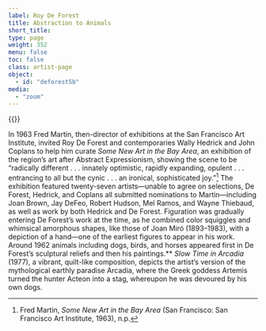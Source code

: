 ```yaml
---
label: Roy De Forest
title: Abstraction to Animals
short_title:
type: page
weight: 352
menu: false
toc: false
class: artist-page
object:
  - id: "deforest5b"
media:
  - "zoom"
---
```

{{<q-figure id="deforest5b">}}

In 1963 Fred Martin, then-director of exhibitions at the San Francisco Art Institute, invited Roy De Forest and contemporaries Wally Hedrick and John Coplans to help him curate *Some New Art in the Bay Area*, an exhibition of the region’s art after Abstract Expressionism, showing the scene to be “radically different . . . innately optimistic, rapidly expanding, opulent . . . entrancing to all but the cynic . . . an ironical, sophisticated joy.”[^1] The exhibition featured twenty-seven artists—unable to agree on selections, De Forest, Hedrick, and Coplans all submitted nominations to Martin—including Joan Brown, Jay DeFeo, Robert Hudson, Mel Ramos, and Wayne Thiebaud, as well as work by both Hedrick and De Forest. Figuration was gradually entering De Forest’s work at the time, as he combined color squiggles and whimsical amorphous shapes, like those of Joan Miró (1893–1983), with a depiction of a hand—one of the earliest figures to appear in his work. Around 1962 animals including dogs, birds, and horses appeared first in De Forest’s sculptural reliefs and then his paintings.** *Slow Time in Arcadia* (1977), a vibrant, quilt-like composition, depicts the artist’s version of the mythological earthly paradise Arcadia, where the Greek goddess Artemis turned the hunter Acteon into a stag, whereupon he was devoured by his own dogs.

[^1]: Fred Martin, *Some New Art in the Bay Area* (San Francisco: San Francisco Art Institute, 1963), n.p.
